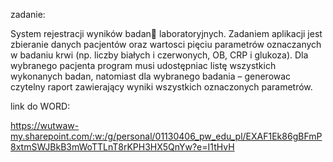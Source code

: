 
zadanie:

System rejestracji wyników badan laboratoryjnych. Zadaniem aplikacji jest zbieranie
danych pacjentów oraz wartosci pięciu parametrów oznaczanych w badaniu krwi (np. liczby białych i
czerwonych, OB, CRP i glukoza). Dla wybranego pacjenta program musi udostępniac listę wszystkich
wykonanych badan, natomiast dla wybranego badania – generowac czytelny raport zawierający wyniki
wszystkich oznaczonych parametrów.

link do WORD: 

https://wutwaw-my.sharepoint.com/:w:/g/personal/01130406_pw_edu_pl/EXAF1Ek86gBFmP8xtmSWJBkB3mWoTTLnT8rKPH3HX5QnYw?e=I1tHvH
